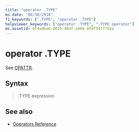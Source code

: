 ```yaml
---
title: "operator .TYPE"
ms.date: "08/30/2018"
f1_keywords: [".TYPE", "operator .TYPE"]
helpviewer_keywords: ["operator .TYPE", ".TYPE operator"]
ms.assetid: bf4a4be6-d019-40df-a966-8f8f34f775ea
---
```

# operator .TYPE

See [OPATTR](../../assembler/masm/operator-opattr.md).

## Syntax

> .TYPE expression

## See also

- [Operators Reference](../../assembler/masm/operators-reference.md)
